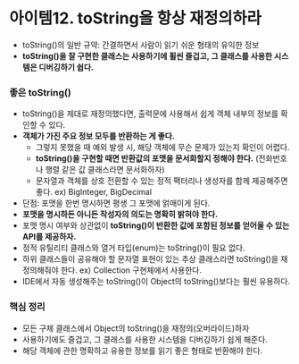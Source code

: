 # 아이템12. toString을 항상 재정의하라

- toString()의 일반 규약: 간결하면서 사람이 읽기 쉬운 형태의 유익한 정보
- **toString()을 잘 구현한 클래스는 사용하기에 휠씬 즐겁고, 그 클래스를 사용한 시스템은 디버깅하기 쉽다.**

### 좋은 toString()
- toString()을 제대로 재정의했다면, 출력문에 사용해서 쉽게 객체 내부의 정보를 확인할 수 있다.
- **객체가 가진 주요 정보 모두를 반환하는 게 좋다.**
    - 그렇지 못했을 때 예외 발생 시, 해당 객체에 무슨 문제가 있는지 확인이 어렵다.
    - **toString()을 구현할 때면 반환값의 포맷을 문서화할지 정해야 한다.** (전화번호나 행렬 같은 값 클래스라면 문서화하자)
    - 문자열과 객체를 상호 전환할 수 있는 정적 팩터리나 생성자를 함께 제공해주면 좋다. ex) BigInteger, BigDecimal
- 단점: 포맷을 한번 명시하면 평생 그 포맷에 얽매이게 된다.
- **포맷을 명시하든 아니든 작성자의 의도는 명확히 밝혀야 한다.**
- 포맷 명시 여부와 상관없이 **toString()이 반환한 값에 포함된 정보를 얻어올 수 있는 API를 제공하자.**
- 정적 유틸리티 클래스와 열거 타입(enum)는 toString()이 필요 없다.
- 하위 클래스들이 공유해야 할 문자열 표현이 있는 추상 클래스라면 toString()을 재정의해줘야 한다. ex) Collection 구현체에서 사용한다.
- IDE에서 자동 생성해주는 toString()이 Object의 toString()보다는 훨씬 유용하다.

### 핵심 정리
- 모든 구체 클래스에서 Object의 toString()을 재정의(오버라이드)하자
- 사용하기에도 즐겁고, 그 클래스를 사용한 시스템을 디버깅하기 쉽게 해준다.
- 해당 객체에 관한 명확하고 유용한 정보를 읽기 좋은 형태로 반환해야 한다.